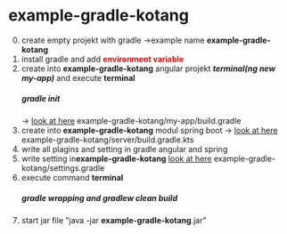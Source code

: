 # example-gradle-kotang
0) create empty projekt with gradle ->example name <b>example-gradle-kotang</b>
1) install gradle and add <b style="color:red;">environment variable</b>
2) create into <b>example-gradle-kotang</b>  angular projekt <i><b>terminal(ng new my-app)</b></i> and execute <b>terminal</b> <h5>gradle init</h5> -> <a href="https://github.com/Sveticov/example-gradle-kotang/blob/master/my-app/build.gradle"> look at here</a> example-gradle-kotang/my-app/build.gradle
3) create into <b>example-gradle-kotang</b>  modul spring boot -> <a href="https://github.com/Sveticov/example-gradle-kotang/blob/master/server/build.gradle.kts"> look at here</a> example-gradle-kotang/server/build.gradle.kts
4) write all plagins and setting in gradle angular and spring
5) write setting in<b>example-gradle-kotang</b>  <a href="https://github.com/Sveticov/example-gradle-kotang/blob/master/settings.gradle"> look at here</a> example-gradle-kotang/settings.gradle
6) execute command <b>terminal</b> <h5>gradle wrapping and gradlew clean build</h5>
7) start jar file "java -jar <b>example-gradle-kotang</b>.jar"
